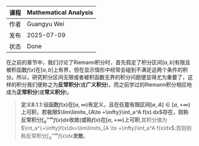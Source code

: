 | 课程   | Mathematical Analysis |
| ---- | ---------------------------------------- |
| 作者   | Guangyu Wei                               |
| 发布 | 2025-07-09 |
|状态|Done|

在之前的章节中，我们讨论了Riemann积分时，首先假定了积分区间$[a,b]$有限且被积函数$f(x)$在$[a,b]$上有界，但在显示情形中经常会碰到不满足这两个条件的积分。所以，研究积分区间无限或者被积函数无界的积分问题便显得尤为重要了，这样的积分我们便称之为**反常积分**(或**广义积分**)，而之前学过的Riemann积分相应地成为**正常积分**(或**常义积分**)。

> **定义8.1.1:**设函数$f(x)$在$[a,\infty)$有定义，且在任意有限区间$[a,A]\in [a,+\infty)$上可积，若极限$\lim\limits_{A\to +\infty}\int_a^A f(x) dx$存在，则称反常积分$\int_a^{+\infty}f(x)dx$**收敛**(或称$f(x)$在$[a,+\infty)$上**可积**,其积分值为$\int_a^{+\infty}f(x)dx=\lim\limits_{A \to +\infty}\int_a^A f(x)dx$;否则则称反常积分$\int_a^{+\infty}f(x)dx$**发散**。